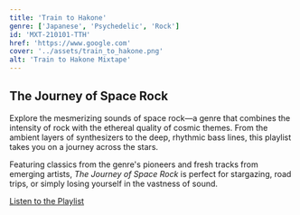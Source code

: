 ```yaml
---
title: 'Train to Hakone'
genre: ['Japanese', 'Psychedelic', 'Rock']
id: 'MXT-210101-TTH'
href: 'https://www.google.com'
cover: '../assets/train_to_hakone.png'
alt: 'Train to Hakone Mixtape'
---
```


## The Journey of Space Rock

Explore the mesmerizing sounds of space rock—a genre that combines the intensity of rock with the ethereal quality of cosmic themes. From the ambient layers of synthesizers to the deep, rhythmic bass lines, this playlist takes you on a journey across the stars.

Featuring classics from the genre's pioneers and fresh tracks from emerging artists, _The Journey of Space Rock_ is perfect for stargazing, road trips, or simply losing yourself in the vastness of sound.

[Listen to the Playlist](https://example.com/space-rock-playlist)
